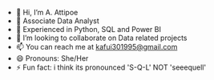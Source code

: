 - 👋 Hi, I’m A. Attipoe
- 👀 Associate Data Analyst
- 🌱 Experienced in Python, SQL and Power BI
- 💞️ I’m looking to collaborate on Data related projects
- 📫 You can reach me at kafui301995@gmail.com
- 😄 Pronouns: She/Her
- ⚡ Fun fact: i think its pronounced 'S-Q-L' NOT 'seeequell'
